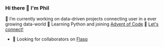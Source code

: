 ### Hi there 👋 I'm Phil


🔭  I’m currently working on data-driven projects connecting user in a ever growing data-world 
🌱  Learning Python and joining [Advent of Code](https://adventofcode.com/)
🤝  [Let's connect!](https://link.philwornath.com)


- 👀  Looking for collaborators on [Flasq](https://flasq.eu)
